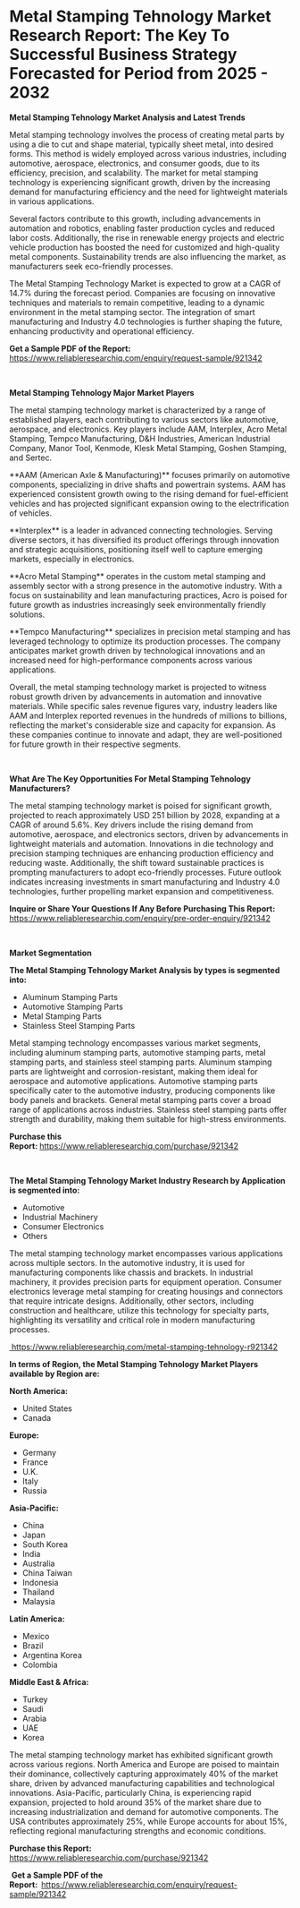<p><h1>Metal Stamping Tehnology Market Research Report: The Key To Successful Business Strategy Forecasted for Period from 2025 - 2032</h1></p><p><strong>Metal Stamping Tehnology Market Analysis and Latest Trends</strong></p>
<p><p>Metal stamping technology involves the process of creating metal parts by using a die to cut and shape material, typically sheet metal, into desired forms. This method is widely employed across various industries, including automotive, aerospace, electronics, and consumer goods, due to its efficiency, precision, and scalability. The market for metal stamping technology is experiencing significant growth, driven by the increasing demand for manufacturing efficiency and the need for lightweight materials in various applications. </p><p>Several factors contribute to this growth, including advancements in automation and robotics, enabling faster production cycles and reduced labor costs. Additionally, the rise in renewable energy projects and electric vehicle production has boosted the need for customized and high-quality metal components. Sustainability trends are also influencing the market, as manufacturers seek eco-friendly processes. </p><p>The Metal Stamping Technology Market is expected to grow at a CAGR of 14.7% during the forecast period. Companies are focusing on innovative techniques and materials to remain competitive, leading to a dynamic environment in the metal stamping sector. The integration of smart manufacturing and Industry 4.0 technologies is further shaping the future, enhancing productivity and operational efficiency.</p></p>
<p><strong>Get a Sample PDF of the Report:&nbsp;</strong> <a href="https://www.reliableresearchiq.com/enquiry/request-sample/921342?utm_campaign=3443&utm_medium=2&utm_source=Github&utm_content=ia&utm_term=18042025&utm_id=metal-stamping-tehnology">https://www.reliableresearchiq.com/enquiry/request-sample/921342</a></p>
<p>&nbsp;</p>
<p><strong>Metal Stamping Tehnology Major Market Players</strong></p>
<p><p>The metal stamping technology market is characterized by a range of established players, each contributing to various sectors like automotive, aerospace, and electronics. Key players include AAM, Interplex, Acro Metal Stamping, Tempco Manufacturing, D&H Industries, American Industrial Company, Manor Tool, Kenmode, Klesk Metal Stamping, Goshen Stamping, and Sertec.</p><p>**AAM (American Axle & Manufacturing)** focuses primarily on automotive components, specializing in drive shafts and powertrain systems. AAM has experienced consistent growth owing to the rising demand for fuel-efficient vehicles and has projected significant expansion owing to the electrification of vehicles.</p><p>**Interplex** is a leader in advanced connecting technologies. Serving diverse sectors, it has diversified its product offerings through innovation and strategic acquisitions, positioning itself well to capture emerging markets, especially in electronics.</p><p>**Acro Metal Stamping** operates in the custom metal stamping and assembly sector with a strong presence in the automotive industry. With a focus on sustainability and lean manufacturing practices, Acro is poised for future growth as industries increasingly seek environmentally friendly solutions.</p><p>**Tempco Manufacturing** specializes in precision metal stamping and has leveraged technology to optimize its production processes. The company anticipates market growth driven by technological innovations and an increased need for high-performance components across various applications.</p><p>Overall, the metal stamping technology market is projected to witness robust growth driven by advancements in automation and innovative materials. While specific sales revenue figures vary, industry leaders like AAM and Interplex reported revenues in the hundreds of millions to billions, reflecting the market's considerable size and capacity for expansion. As these companies continue to innovate and adapt, they are well-positioned for future growth in their respective segments.</p></p>
<p>&nbsp;</p>
<p><strong>What Are The Key Opportunities For Metal Stamping Tehnology Manufacturers?</strong></p>
<p><p>The metal stamping technology market is poised for significant growth, projected to reach approximately USD 251 billion by 2028, expanding at a CAGR of around 5.6%. Key drivers include the rising demand from automotive, aerospace, and electronics sectors, driven by advancements in lightweight materials and automation. Innovations in die technology and precision stamping techniques are enhancing production efficiency and reducing waste. Additionally, the shift toward sustainable practices is prompting manufacturers to adopt eco-friendly processes. Future outlook indicates increasing investments in smart manufacturing and Industry 4.0 technologies, further propelling market expansion and competitiveness.</p></p>
<p><strong>Inquire or Share Your Questions If Any Before Purchasing This Report:</strong> <a href="https://www.reliableresearchiq.com/enquiry/pre-order-enquiry/921342?utm_campaign=3443&utm_medium=2&utm_source=Github&utm_content=ia&utm_term=18042025&utm_id=metal-stamping-tehnology">https://www.reliableresearchiq.com/enquiry/pre-order-enquiry/921342</a></p>
<p>&nbsp;</p>
<p><strong>Market Segmentation</strong></p>
<p><strong>The Metal Stamping Tehnology Market Analysis by types is segmented into:</strong></p>
<p><ul><li>Aluminum Stamping Parts</li><li>Automotive Stamping Parts</li><li>Metal Stamping Parts</li><li>Stainless Steel Stamping Parts</li></ul></p>
<p><p>Metal stamping technology encompasses various market segments, including aluminum stamping parts, automotive stamping parts, metal stamping parts, and stainless steel stamping parts. Aluminum stamping parts are lightweight and corrosion-resistant, making them ideal for aerospace and automotive applications. Automotive stamping parts specifically cater to the automotive industry, producing components like body panels and brackets. General metal stamping parts cover a broad range of applications across industries. Stainless steel stamping parts offer strength and durability, making them suitable for high-stress environments.</p></p>
<p><strong>Purchase this Report:&nbsp;</strong><a href="https://www.reliableresearchiq.com/purchase/921342?utm_campaign=3443&utm_medium=2&utm_source=Github&utm_content=ia&utm_term=18042025&utm_id=metal-stamping-tehnology">https://www.reliableresearchiq.com/purchase/921342</a></p>
<p>&nbsp;</p>
<p><strong>The Metal Stamping Tehnology Market Industry Research by Application is segmented into:</strong></p>
<p><ul><li>Automotive</li><li>Industrial Machinery</li><li>Consumer Electronics</li><li>Others</li></ul></p>
<p><p>The metal stamping technology market encompasses various applications across multiple sectors. In the automotive industry, it is used for manufacturing components like chassis and brackets. In industrial machinery, it provides precision parts for equipment operation. Consumer electronics leverage metal stamping for creating housings and connectors that require intricate designs. Additionally, other sectors, including construction and healthcare, utilize this technology for specialty parts, highlighting its versatility and critical role in modern manufacturing processes.</p></p>
<p><a href="https://www.reliableresearchiq.com/metal-stamping-tehnology-r921342?utm_campaign=3443&utm_medium=2&utm_source=Github&utm_content=ia&utm_term=18042025&utm_id=metal-stamping-tehnology">&nbsp;https://www.reliableresearchiq.com/metal-stamping-tehnology-r921342</a></p>
<p><strong>In terms of Region, the Metal Stamping Tehnology Market Players available by Region are:</strong></p>
<p>
    <p> <strong> North America: </strong>
        <ul>
            <li>United States</li>
            <li>Canada</li>
        </ul>
        </p> 
    <p> <strong> Europe: </strong>
        <ul>
            <li>Germany</li>
            <li>France</li>
            <li>U.K.</li>
            <li>Italy</li>
            <li>Russia</li>
        </ul>
        </p> 
    <p> <strong> Asia-Pacific: </strong>
        <ul>
            <li>China</li>
            <li>Japan</li>
            <li>South Korea</li>
            <li>India</li>
            <li>Australia</li>
            <li>China Taiwan</li>
            <li>Indonesia</li>
            <li>Thailand</li>
            <li>Malaysia</li>
        </ul>
        </p> 
    <p> <strong> Latin America: </strong>
        <ul>
            <li>Mexico</li>
            <li>Brazil</li>
            <li>Argentina Korea</li>
            <li>Colombia</li>
        </ul>
        </p> 
    <p> <strong> Middle East & Africa: </strong>
        <ul>
            <li>Turkey</li>
            <li>Saudi</li>
            <li>Arabia</li>
            <li>UAE</li>
            <li>Korea</li>
        </ul>
    </p>
    </p>
<p><p>The metal stamping technology market has exhibited significant growth across various regions. North America and Europe are poised to maintain their dominance, collectively capturing approximately 40% of the market share, driven by advanced manufacturing capabilities and technological innovations. Asia-Pacific, particularly China, is experiencing rapid expansion, projected to hold around 35% of the market share due to increasing industrialization and demand for automotive components. The USA contributes approximately 25%, while Europe accounts for about 15%, reflecting regional manufacturing strengths and economic conditions.</p></p>
<p><strong>Purchase this Report: </strong><a href="https://www.reliableresearchiq.com/purchase/921342?utm_campaign=3443&utm_medium=2&utm_source=Github&utm_content=ia&utm_term=18042025&utm_id=metal-stamping-tehnology">https://www.reliableresearchiq.com/purchase/921342</a></p>
<p>&nbsp;<strong>Get a Sample PDF of the Report:&nbsp;&nbsp;</strong><a href="https://www.reliableresearchiq.com/enquiry/request-sample/921342?utm_campaign=3443&utm_medium=2&utm_source=Github&utm_content=ia&utm_term=18042025&utm_id=metal-stamping-tehnology">https://www.reliableresearchiq.com/enquiry/request-sample/921342</a></p>
<p><strong></strong></p>
<p><p></p><p></p><p></p></p>